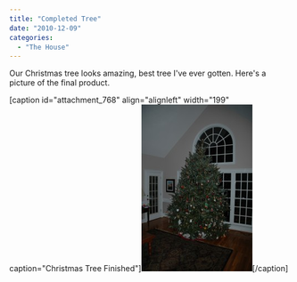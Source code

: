 ```yaml
---
title: "Completed Tree"
date: "2010-12-09"
categories: 
  - "The House"
---
```


Our Christmas tree looks amazing, best tree I've ever gotten. Here's a picture of the final product.

\[caption id="attachment\_768" align="alignleft" width="199" caption="Christmas Tree Finished"\][![Christmas Tree Finished](images/Christmas-Tree-Finished-e1291913266697-199x300.jpg "Christmas Tree Finished")](http://www.thewargos.com/wp-content/uploads/2010/12/Christmas-Tree-Finished.jpg)\[/caption\]
